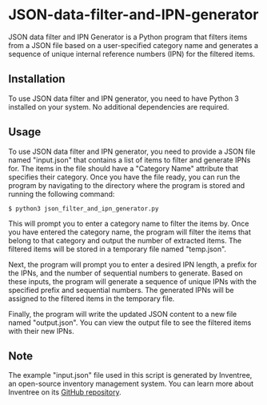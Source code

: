 # JSON-data-filter-and-IPN-generator
JSON data filter and IPN Generator is a Python program that filters items from a JSON file based on a user-specified category name and generates a sequence of unique internal reference numbers (IPN) for the filtered items.

## Installation
To use JSON data filter and IPN generator, you need to have Python 3 installed on your system. No additional dependencies are required.

## Usage
To use JSON data filter and IPN generator, you need to provide a JSON file named "input.json" that contains a list of items to filter and generate IPNs for. The items in the file should have a "Category Name" attribute that specifies their category. Once you have the file ready, you can run the program by navigating to the directory where the program is stored and running the following command:

```shell
$ python3 json_filter_and_ipn_generator.py
```
This will prompt you to enter a category name to filter the items by. Once you have entered the category name, the program will filter the items that belong to that category and output the number of extracted items. The filtered items will be stored in a temporary file named "temp.json".

Next, the program will prompt you to enter a desired IPN length, a prefix for the IPNs, and the number of sequential numbers to generate. Based on these inputs, the program will generate a sequence of unique IPNs with the specified prefix and sequential numbers. The generated IPNs will be assigned to the filtered items in the temporary file.

Finally, the program will write the updated JSON content to a new file named "output.json". You can view the output file to see the filtered items with their new IPNs.

## Note
The example "input.json" file used in this script is generated by Inventree, an open-source inventory management system. You can learn more about Inventree on its [GitHub repository](https://github.com/inventree).
